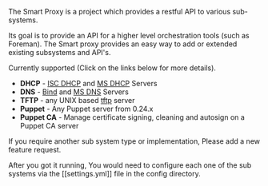 
The Smart Proxy is a project which provides a restful API to various sub-systems.

Its goal is to provide an API for a higher level orchestration tools (such as Foreman).
The Smart proxy provides an easy way to add or extended existing subsystems and API's.

Currently supported (Click on the links below for more details).

* **DHCP**   - [ISC DHCP](manuals/1.2/index.html#4.3.3ISC_DHCP) and [MS DHCP](manuals/1.2/index.html#4.3.4MS_DHCP) Servers
* **DNS**    - [Bind](manuals/1.2/index.html#4.3.5Bind) and [MS DNS]() Servers
* **TFTP**   - any UNIX based [tftp](manuals/1.2/index.html#4.3.7TFTP) server
* **Puppet** - Any Puppet server from 0.24.x
* **Puppet CA** - Manage certificate signing, cleaning and autosign on a Puppet CA server

If you require another sub system type or implementation, Please add a new feature request.

After you got it running, You would need to configure each one of the sub systems via the [[settings.yml]] file in the config directory.

<!---[API](#) Reference -->

<!---[Release Notes](#) -->

<!---[Known Issues](#)-->
